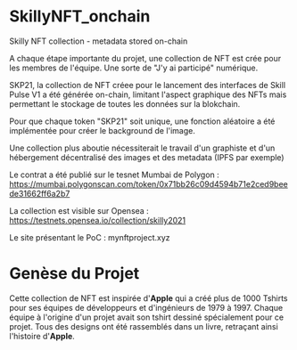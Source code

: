 # SkillyNFT_onchain
Skilly NFT collection - metadata stored on-chain

A chaque étape importante du projet, une collection de NFT est crée pour les membres de l'équipe. Une sorte de "J'y ai participé" numérique.

SKP21, la collection de NFT créee pour le lancement des interfaces de Skill Pulse V1 a été générée on-chain, limitant l'aspect graphique des NFTs mais permettant le stockage de toutes les données sur la blokchain. 

Pour que chaque token "SKP21" soit unique, une fonction aléatoire a été implémentée pour créer le background de l'image. 

Une collection plus aboutie nécessiterait le travail d'un graphiste et d'un hébergement décentralisé des images et des metadata (IPFS par exemple)

Le contrat a été publié sur le tesnet Mumbai de Polygon : https://mumbai.polygonscan.com/token/0x71bb26c09d4594b71e2ced9beede31662ff6a2b7

La collection est visible sur Opensea : https://testnets.opensea.io/collection/skilly2021

Le site présentant le PoC : mynftproject.xyz

# Genèse du Projet
Cette collection de NFT est inspirée d'**Apple** qui a créé plus de 1000 Tshirts pour ses équipes de développeurs et d'ingénieurs de 1979 à 1997. Chaque équipe à l'origine d'un projet avait son tshirt dessiné spécialement pour ce projet. Tous des designs ont été rassemblés dans un livre, retraçant ainsi l'histoire d'**Apple**. 
